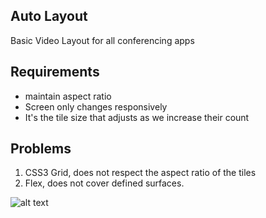 ## Auto Layout
Basic Video Layout for all conferencing apps 

## Requirements
- maintain aspect ratio
- Screen  only changes responsively
- It's the tile size that adjusts as we increase their count

## Problems 
1.  CSS3 Grid, does not respect the aspect ratio of the tiles
2.  Flex, does not cover defined surfaces.

![alt text](video.png)
